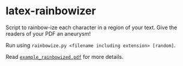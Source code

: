 # latex-rainbowizer
Script to rainbow-ize each character in a region of your text. Give the readers of your PDF an aneurysm!

Run using `rainbowize.py <filename including extension> [random]`.

Read [`example_rainbowized.pdf`](example_rainbowized.pdf) for more details.
